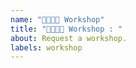 ```yaml
---
name: "👩‍💻👨‍💻 Workshop"
title: "👩‍💻👨‍💻 Workshop : "
about: Request a workshop.
labels: workshop
---
```

